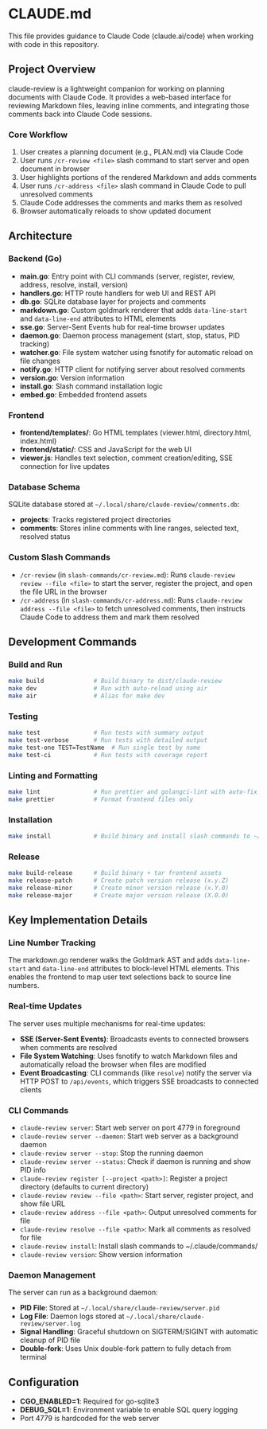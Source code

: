 # CLAUDE.md

This file provides guidance to Claude Code (claude.ai/code) when working with code in this repository.

## Project Overview

claude-review is a lightweight companion for working on planning documents with Claude Code. It provides a web-based interface for reviewing Markdown files, leaving inline comments, and integrating those comments back into Claude Code sessions.

### Core Workflow
1. User creates a planning document (e.g., PLAN.md) via Claude Code
2. User runs `/cr-review <file>` slash command to start server and open document in browser
3. User highlights portions of the rendered Markdown and adds comments
4. User runs `/cr-address <file>` slash command in Claude Code to pull unresolved comments
5. Claude Code addresses the comments and marks them as resolved
6. Browser automatically reloads to show updated document

## Architecture

### Backend (Go)
- **main.go**: Entry point with CLI commands (server, register, review, address, resolve, install, version)
- **handlers.go**: HTTP route handlers for web UI and REST API
- **db.go**: SQLite database layer for projects and comments
- **markdown.go**: Custom goldmark renderer that adds `data-line-start` and `data-line-end` attributes to HTML elements
- **sse.go**: Server-Sent Events hub for real-time browser updates
- **daemon.go**: Daemon process management (start, stop, status, PID tracking)
- **watcher.go**: File system watcher using fsnotify for automatic reload on file changes
- **notify.go**: HTTP client for notifying server about resolved comments
- **version.go**: Version information
- **install.go**: Slash command installation logic
- **embed.go**: Embedded frontend assets

### Frontend
- **frontend/templates/**: Go HTML templates (viewer.html, directory.html, index.html)
- **frontend/static/**: CSS and JavaScript for the web UI
- **viewer.js**: Handles text selection, comment creation/editing, SSE connection for live updates

### Database Schema
SQLite database stored at `~/.local/share/claude-review/comments.db`:
- **projects**: Tracks registered project directories
- **comments**: Stores inline comments with line ranges, selected text, resolved status

### Custom Slash Commands
- `/cr-review` (in `slash-commands/cr-review.md`): Runs `claude-review review --file <file>` to start the server, register the project, and open the file URL in the browser
- `/cr-address` (in `slash-commands/cr-address.md`): Runs `claude-review address --file <file>` to fetch unresolved comments, then instructs Claude Code to address them and mark them resolved

## Development Commands

### Build and Run
```bash
make build              # Build binary to dist/claude-review
make dev                # Run with auto-reload using air
make air                # Alias for make dev
```

### Testing
```bash
make test               # Run tests with summary output
make test-verbose       # Run tests with detailed output
make test-one TEST=TestName  # Run single test by name
make test-ci            # Run tests with coverage report
```

### Linting and Formatting
```bash
make lint               # Run prettier and golangci-lint with auto-fix
make prettier           # Format frontend files only
```

### Installation
```bash
make install            # Build binary and install slash commands to ~/.claude/commands/
```

### Release
```bash
make build-release      # Build binary + tar frontend assets
make release-patch      # Create patch version release (x.y.Z)
make release-minor      # Create minor version release (x.Y.0)
make release-major      # Create major version release (X.0.0)
```

## Key Implementation Details

### Line Number Tracking
The markdown.go renderer walks the Goldmark AST and adds `data-line-start` and `data-line-end` attributes to block-level HTML elements. This enables the frontend to map user text selections back to source line numbers.

### Real-time Updates
The server uses multiple mechanisms for real-time updates:
- **SSE (Server-Sent Events)**: Broadcasts events to connected browsers when comments are resolved
- **File System Watching**: Uses fsnotify to watch Markdown files and automatically reload the browser when files are modified
- **Event Broadcasting**: CLI commands (like `resolve`) notify the server via HTTP POST to `/api/events`, which triggers SSE broadcasts to connected clients

### CLI Commands
- `claude-review server`: Start web server on port 4779 in foreground
- `claude-review server --daemon`: Start web server as a background daemon
- `claude-review server --stop`: Stop the running daemon
- `claude-review server --status`: Check if daemon is running and show PID info
- `claude-review register [--project <path>]`: Register a project directory (defaults to current directory)
- `claude-review review --file <path>`: Start server, register project, and show file URL
- `claude-review address --file <path>`: Output unresolved comments for file
- `claude-review resolve --file <path>`: Mark all comments as resolved for file
- `claude-review install`: Install slash commands to ~/.claude/commands/
- `claude-review version`: Show version information

### Daemon Management
The server can run as a background daemon:
- **PID File**: Stored at `~/.local/share/claude-review/server.pid`
- **Log File**: Daemon logs stored at `~/.local/share/claude-review/server.log`
- **Signal Handling**: Graceful shutdown on SIGTERM/SIGINT with automatic cleanup of PID file
- **Double-fork**: Uses Unix double-fork pattern to fully detach from terminal

## Configuration

- **CGO_ENABLED=1**: Required for go-sqlite3
- **DEBUG_SQL=1**: Environment variable to enable SQL query logging
- Port 4779 is hardcoded for the web server
